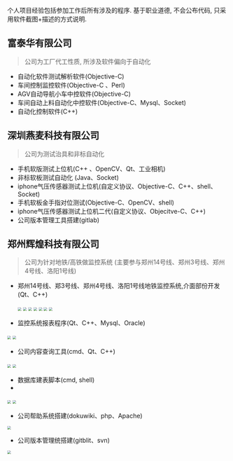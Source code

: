 个人项目经验包括参加工作后所有涉及的程序. 
基于职业道德, 不会公布代码, 只采用软件截图+描述的方式说明.

## 富泰华有限公司 
> 公司为工厂代工性质, 所涉及软件偏向于自动化

- 自动化软件测试解析软件(Objective-C)
- 车间控制监控软件(Objective-C 、Perl)
- AGV自动导航小车中控软件(Objective-C)
- 车间自动上料自动化中控软件(Objective-C、Mysql、Socket)
- 自动化控制软件(C++)



## 深圳燕麦科技有限公司
> 公司为测试治具和非标自动化

- 手机软版测试上位机(C++ 、OpenCV、Qt、工业相机)
- 非标软板测试自动化 (Java、Socket)
- iphone气压传感器测试上位机(自定义协议、Objective-C、C++、shell、Socket)
- 手机软板金手指对位测试(Objective-C、OpenCV、shell)
- iphone气压传感器测试上位机二代(自定义协议、Objecitve-C、C++)
- 公司版本管理工具搭建(gitlab)



## 郑州辉煌科技有限公司
> 公司为针对地铁/高铁做监控系统 (主要参与郑州14号线、郑州3号线、郑州4号线、洛阳1号线)

- 郑州14号线、郑3号线、郑州4号线、洛阳1号线地铁监控系统,介面部份开发(Qt、C++)

  <img src="./Image/3_zz04_smmi.png" style="zoom:50%;" />

  <img src=".\Image\3_zz04_smmi_2.png" style="zoom:50%;" />

  <img src=".\Image\3_zz04_spaint.png" style="zoom:50%;" />

  <img src=".\Image\3_zz04_funceditor.png" style="zoom:50%;" />

  <img src=".\Image\3_zz04_sysmgr.png" style="zoom:50%;" />

  <img src=".\Image\3_zz04_Trend.png" style="zoom:50%;" />

  <img src=".\Image\3_zz04_smmi_code.png" style="zoom:50%;" />

- 监控系统报表程序(Qt、C++、Mysql、Oracle)

<img src=".\Image\3_zz04_report.png" style="zoom:50%;" />

<img src=".\Image\3_zz04_report_code.png" style="zoom:50%;" />

- 公司内容查询工具(cmd、Qt、C++)

<img src=".\Image\3_tool_masversion.png" style="zoom:50%;" />



<img src=".\Image\3_tool_taskexport.png" style="zoom:50%;" />

- 数据库建表脚本(cmd, shell)
- 

<img src=".\Image\3_script_win.png" style="zoom:50%;" />

<img src=".\Image\3_script_rhel.png" style="zoom:50%;" />

- 公司帮助系统搭建(dokuwiki、php、Apache)

<img src=".\Image\3_wiki.png" style="zoom:50%;" />

- 公司版本管理统搭建(gitblit、svn)



<img src=".\Image\3_gitblit.png" style="zoom:50%;" />


